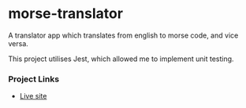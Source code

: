 # morse-translator

A translator app which translates from english to morse code, and vice versa.

This project utilises Jest, which allowed me to implement unit testing.

### Project Links

- [Live site](https://ehughes190.github.io/morse-translator/)
